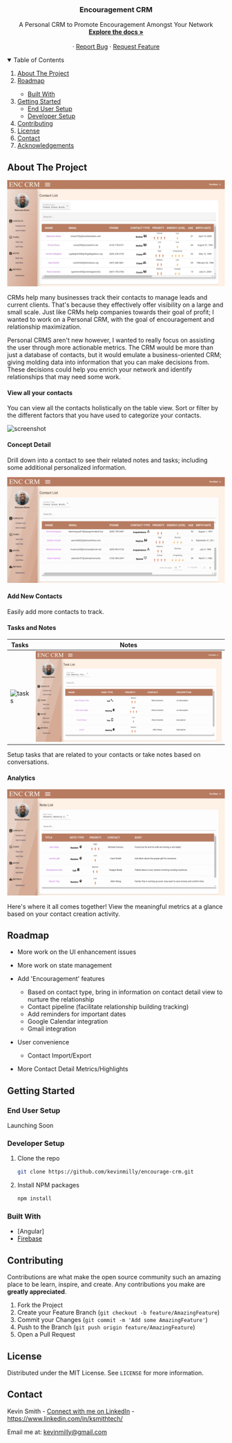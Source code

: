 
<p align="center">

  <h3 align="center">Encouragement CRM</h3>

  <p align="center">
    A Personal CRM to Promote Encouragement Amongst Your Network
    <br />
    <a href="https://github.com/kevinmilly/encourage-crm"><strong>Explore the docs »</strong></a>
    <br />
    <br />
    <!-- <a href="readme-assets/">View Demo</a> -->
    ·
    <a href="https://github.com/kevinmilly/encourage-crm/issues">Report Bug</a>
    ·
    <a href="https://github.com/kevinmilly/encourage-crm/issues">Request Feature</a>
  </p>
</p>



<!-- TABLE OF CONTENTS -->
<details open="open">
  <summary>Table of Contents</summary>
  <ol>
    <li>
      <a href="#about-the-project">About The Project</a>
        <li><a href="#roadmap">Roadmap</a></li>
      <ul>
        <li><a href="#built-with">Built With</a></li>
      </ul>
    </li>
    <li>
      <a href="#getting-started">Getting Started</a>
      <ul>
        <li><a href="#end-user-setup">End User Setup</a></li>
        <li><a href="#developer-setup">Developer Setup</a></li>
      </ul>
    </li>
    <li><a href="#contributing">Contributing</a></li>
    <li><a href="#license">License</a></li>
    <li><a href="#contact">Contact</a></li>
    <li><a href="#acknowledgements">Acknowledgements</a></li>
  </ol>
</details>



<!-- ABOUT THE PROJECT -->
## About The Project

  <img src="readme-assets/screenshot.JPG" alt="screenshot">
  
  CRMs help many businesses track their contacts to manage leads and current clients.  That's because they effectively offer visibility on a large and small scale.  Just like     CRMs help companies towards their goal of profit; I wanted to work on a Personal CRM, with the goal of encouragement and relationship maximization.  
  
  Personal CRMS aren't new however, I wanted to really focus on assisting the user through more actionable metrics.  The CRM would be more than just a database of contacts, but   it would emulate a business-oriented CRM; giving molding data into information that you can make decisions from.  These decisions could help you enrich your network and      identify relationships that may need some work.
  
  

#### View all your contacts

You can view all the contacts holistically on the table view.
Sort or filter by the different factors that you have used to categorize your contacts.

<img src="readme-assets/contact-list.gif" alt="screenshot">

#### Concept Detail

Drill down into a contact to see their related notes and tasks; including some additional personalized information.

<img src="readme-assets/contact-detail.gif" alt="contact-detail">

#### Add New Contacts

Easily add more contacts to track.  

#### Tasks and Notes

| Tasks | Notes |
| --- | --- |
| <img src="readme-assets/tasks.gif" alt="tasks"> | <img src="readme-assets/notes.gif" alt="notes"> |

Setup tasks that are related to your contacts or take notes based on conversations.  

#### Analytics

<img src="readme-assets/analytics.gif" alt="contact-detail">

Here's where it all comes together!  View the meaningful metrics at a glance based on your contact creation activity.


<!-- ROADMAP -->
## Roadmap

- More work on the UI enhancement issues
- More work on state management

- Add 'Encouragement' features
  - Based on contact type, bring in information on contact detail view to nurture the relationship 
  - Contact pipeline (facilitate relationship building tracking)
  - Add reminders for important dates
  - Google Calendar integration
  - Gmail integration

- User convenience
  - Contact Import/Export

- More Contact Detail Metrics/Highlights


<!-- GETTING STARTED -->
## Getting Started

### End User Setup

Launching Soon


### Developer Setup

1. Clone the repo
   ```sh
   git clone https://github.com/kevinmilly/encourage-crm.git
   ```
2. Install NPM packages
   ```sh
   npm install
   ```

### Built With

* [Angular]
* [Firebase](https://firebase.google.com/)



<!-- CONTRIBUTING -->
## Contributing

Contributions are what make the open source community such an amazing place to be learn, inspire, and create. Any contributions you make are **greatly appreciated**.


1. Fork the Project
2. Create your Feature Branch (`git checkout -b feature/AmazingFeature`)
3. Commit your Changes (`git commit -m 'Add some AmazingFeature'`)
4. Push to the Branch (`git push origin feature/AmazingFeature`)
5. Open a Pull Request



<!-- LICENSE -->
## License

Distributed under the MIT License. See `LICENSE` for more information.



<!-- CONTACT -->
## Contact

Kevin Smith - [Connect with me on LinkedIn](https://www.linkedin.com/in/ksmithtech/) - https://www.linkedin.com/in/ksmithtech/

Email me at: kevinmilly@gmail.com



